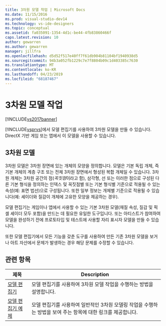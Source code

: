 ```yaml
---
title: 3차원 모델 작업 | Microsoft Docs
ms.date: 11/15/2016
ms.prod: visual-studio-dev14
ms.technology: vs-ide-designers
ms.topic: conceptual
ms.assetid: fa035091-1354-4d1c-be44-4fb83860466f
caps.latest.revision: 10
author: gewarren
ms.author: gewarren
manager: jillfra
ms.openlocfilehash: d5d52f517e40ff7f61db904b81104bf1940938d5
ms.sourcegitcommit: 94b3a052fb1229c7e7f8804b09c1d403385c7630
ms.translationtype: MT
ms.contentlocale: ko-KR
ms.lasthandoff: 04/23/2019
ms.locfileid: "68187467"
---
```

# <a name="working-with-3-d-models"></a>3차원 모델 작업
[!INCLUDE[vs2017banner](../includes/vs2017banner.md)]

[!INCLUDE[vsprvs](../includes/vsprvs-md.md)]에서 모델 편집기를 사용하여 3차원 모델을 만들 수 있습니다. DirectX 기반 게임 또는 앱에서 이 모델을 사용할 수 있습니다.  
  
## <a name="3-d-models"></a>3차원 모델  
 3차원 모델은 3차원 장면에 있는 개체의 모양을 정의합니다. 모델은 기본 독립 개체, 즉 기본 개체의 계층 구조 또는 전체 3차원 장면에서 형성된 복합 개체일 수 있습니다. 3차원 개체는 3차원 공간의 점(*꼭짓점*이라고 함), 삼각형, 선 또는 이러한 점으로 구성된 다른 기본 형식을 정의하는 인덱스 및 꼭짓점별 또는 기본 형식별 기준으로 적용될 수 있는 속성(예: 표면 법선)으로 구성됩니다. 또한 일부 정보는 개체별 기준으로 적용될 수 있습니다(예: 셰이더와 질감이 개체에 고유한 모양을 제공하는 경우).  
  
 모델 편집기는 게임이나 앱에서 사용할 수 있는 기본 3차원 모델(재질 속성, 질감 및 픽셀 셰이더 모두 포함)을 만드는 데 필요한 유일한 도구입니다. 또는 아티스트가 참여하여 모델을 완성하기 전에 프로토타입 및 테스트에 사용할 자리 표시자 모델을 만들 수 있습니다.  
  
 또한 모델 편집기에서 모든 기능을 갖춘 도구를 사용하여 만든 기존 3차원 모델을 보거나 아트 자산에서 문제가 발생하는 경우 해당 문제를 수정할 수 있습니다.  
  
## <a name="related-topics"></a>관련 항목  
  
|제목|Description|  
|-----------|-----------------|  
|[모델 편집기](../designers/model-editor.md)|모델 편집기를 사용하여 3차원 모델 작업을 수행하는 방법을 설명합니다.|  
|[모델 편집기 예제](../designers/model-editor-examples.md)|모델 편집기를 사용하여 일반적인 3차원 모델링 작업을 수행하는 방법을 보여 주는 항목에 대한 링크를 제공합니다.|
